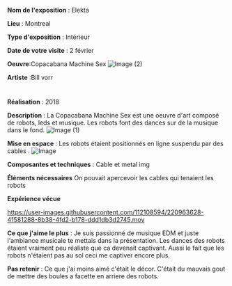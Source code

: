 **Nom de l'exposition** : Elekta

**Lieu** : Montreal

**Type d'exposition** : Intérieur

**Date de votre visite** : 2 février

**Oeuvre**:Copacabana Machine Sex 
![Image (2)](https://user-images.githubusercontent.com/112108594/220960909-b99a1649-a745-4db0-a30a-208ff47cc80f.jpeg)



**Artiste** :Bill vorr
#
**Réalisation** : 2018

**Description** : La Copacabana Machine Sex est une oeuvre d'art composé de robots, leds et musique. Les robots font des dances sur de la musique dans le fond.
![Image (1)](https://user-images.githubusercontent.com/112108594/220960726-93aea178-5dd6-4ae7-b84f-5a932ad2b8c8.jpeg)


**Mise en espace** : Les robots étaient positionnés en ligne suspendu par des cables .
![Image](https://user-images.githubusercontent.com/112108594/220961078-c7c47079-5b03-47f1-8569-63b8797e0d54.jpeg)

**Composantes et techniques** : Cable et metal
img

**Éléments nécessaires** On pouvait apercevoir les cables qui tenaient les robots

**Expérience vécue**

https://user-images.githubusercontent.com/112108594/220963628-41581288-8b38-4fd2-b178-ddd1db3d2745.mov



**Ce que j'aime le plus** : Je suis passionné de musique EDM et juste l'ambiance musicale te mettais dans la présentation. Les dances des robots étaient vraiment peu réaliste que ca devenait captivant. Aussi le fait que les robots n'étaient pas au sol ceci me captiver encore plus.

**Pas retenir** : Ce que j'ai moins aimé c'était le décor. C'était du mauvais gout de mettre des boules a facette en arriere des robots.
